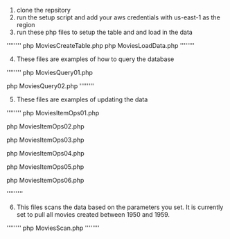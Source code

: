 1. clone the repsitory
2. run the setup script and add your aws credentials with us-east-1 as the region
3. run these php files to setup the table and and load in the data

''''''''
php MoviesCreateTable.php
php MoviesLoadData.php
''''''''

4. These files are examples of how to query the database

''''''''
php MoviesQuery01.php 

php MoviesQuery02.php
''''''''

5. These files are examples of updating the data

''''''''
php MoviesItemOps01.php

php MoviesItemOps02.php

php MoviesItemOps03.php

php MoviesItemOps04.php

php MoviesItemOps05.php

php MoviesItemOps06.php

'''''''''

6. This files scans the data based on the parameters you set. It is currently set to pull all movies created between 1950 and 1959.

''''''''
php MoviesScan.php
''''''''






